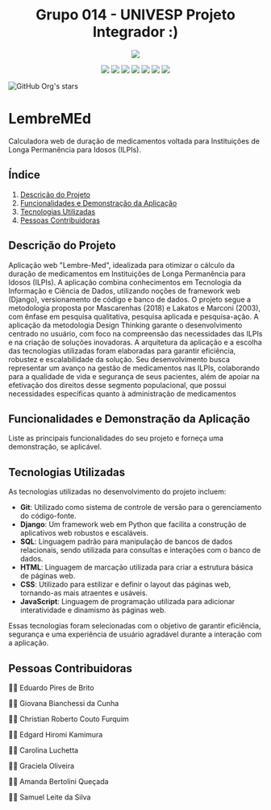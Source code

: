 <h1 align="center"> Grupo 014 - UNIVESP Projeto Integrador :) </h1>

<p align="center">
<img loading="lazy" src="https://img.shields.io/badge/Site-Em_Desenvolvimento-green"/>
</p>

<p align="center">
<img loading="lazy" src=https://img.shields.io/badge/Codes-yellow>
<img loading="lazy" src=https://img.shields.io/badge/PYTHON-blue>
<img loading="lazy" src=https://img.shields.io/badge/Django-red>
<img loading="lazy" src=https://img.shields.io/badge/SQL-magenta>
<img loading="lazy" src=https://img.shields.io/badge/HTML-green>
<img loading="lazy" src=https://img.shields.io/badge/CSS-purple>
<img loading="lazy" src=https://img.shields.io/badge/JAVA-orange>  
</p>

![GitHub Org's stars](https://img.shields.io/github/stars/samueldata/lembremed)

# LembreMEd

Calculadora web de duração de medicamentos voltada para Instituições de Longa Permanência para Idosos (ILPIs).


## Índice

1. [Descrição do Projeto](#descrição-do-projeto)
2. [Funcionalidades e Demonstração da Aplicação](#funcionalidades-e-demonstração-da-aplicação)
3. [Tecnologias Utilizadas](#tecnologias-utilizadas)
4. [Pessoas Contribuidoras](#pessoas-contribuidoras)

## Descrição do Projeto

 Aplicação web "Lembre-Med", idealizada para otimizar o cálculo da duração de medicamentos em Instituições de Longa Permanência para Idosos (ILPIs). A aplicação combina conhecimentos em Tecnologia da Informação e Ciência de Dados, utilizando noções de framework web (Django), versionamento de código e banco de dados. O projeto segue a metodologia proposta por Mascarenhas (2018) e Lakatos e Marconi (2003), com ênfase em pesquisa qualitativa, pesquisa aplicada e pesquisa-ação. A aplicação da metodologia Design Thinking garante o desenvolvimento centrado no usuário, com foco na compreensão das necessidades das ILPIs e na criação de soluções inovadoras. A arquitetura da aplicação e a escolha das tecnologias utilizadas foram elaboradas para garantir eficiência, robustez e escalabilidade da solução. Seu desenvolvimento busca representar um avanço na gestão de medicamentos nas ILPIs, colaborando para a qualidade de vida e segurança de seus pacientes, além de apoiar na efetivação dos direitos desse segmento populacional, que possui necessidades específicas quanto à administração de medicamentos

## Funcionalidades e Demonstração da Aplicação

Liste as principais funcionalidades do seu projeto e forneça uma demonstração, se aplicável.

## Tecnologias Utilizadas

As tecnologias utilizadas no desenvolvimento do projeto incluem:

- **Git**: Utilizado como sistema de controle de versão para o gerenciamento do código-fonte.
- **Django**: Um framework web em Python que facilita a construção de aplicativos web robustos e escaláveis.
- **SQL**: Linguagem padrão para manipulação de bancos de dados relacionais, sendo utilizada para consultas e interações com o banco de dados.
- **HTML**: Linguagem de marcação utilizada para criar a estrutura básica de páginas web.
- **CSS**: Utilizado para estilizar e definir o layout das páginas web, tornando-as mais atraentes e usáveis.
- **JavaScript**: Linguagem de programação utilizada para adicionar interatividade e dinamismo às páginas web.

Essas tecnologias foram selecionadas com o objetivo de garantir eficiência, segurança e uma experiência de usuário agradável durante a interação com a aplicação.


## Pessoas Contribuidoras

👨‍💻 Eduardo Pires de Brito

👩‍💻 Giovana Bianchessi da Cunha

👨‍💻 Christian Roberto Couto Furquim

👨‍💻 Edgard Hiromi Kamimura

👩‍💻 Carolina Luchetta

👩‍💻 Graciela Oliveira

👩‍💻 Amanda Bertolini Queçada

👨‍💻 Samuel Leite da Silva
